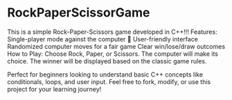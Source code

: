 # RockPaperScissorGame
This is a simple Rock-Paper-Scissors game developed in C++!!!
Features:
Single-player mode against the computer 🤖
User-friendly interface
Randomized computer moves for a fair game
Clear win/lose/draw outcomes
How to Play:
Choose Rock, Paper, or Scissors.
The computer will make its choice.
The winner will be displayed based on the classic game rules.

Perfect for beginners looking to understand basic C++ concepts like conditionals, loops, and user input. Feel free to fork, modify, or use this project for your learning journey!
